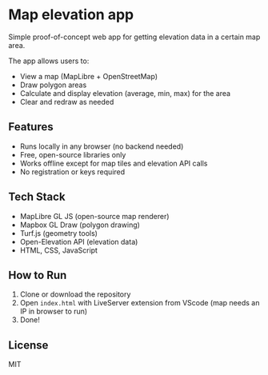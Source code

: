 # Map elevation app

Simple proof-of-concept web app for getting elevation data in a certain map area.

The app allows users to:

- View a map (MapLibre + OpenStreetMap)
- Draw polygon areas
- Calculate and display elevation (average, min, max) for the area
- Clear and redraw as needed

## Features

- Runs locally in any browser (no backend needed)
- Free, open-source libraries only
- Works offline except for map tiles and elevation API calls
- No registration or keys required

## Tech Stack

- MapLibre GL JS (open-source map renderer)
- Mapbox GL Draw (polygon drawing)
- Turf.js (geometry tools)
- Open-Elevation API (elevation data)
- HTML, CSS, JavaScript

## How to Run

1. Clone or download the repository
2. Open `index.html` with LiveServer extension from VScode (map needs an IP in browser to run)
3. Done!

## License

MIT
